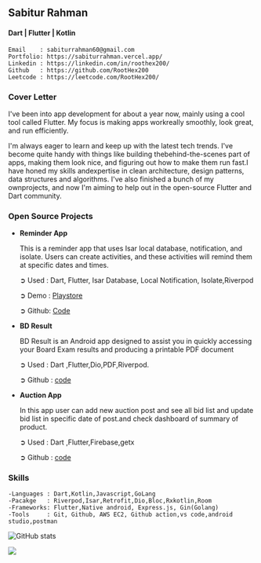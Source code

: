 ## Sabitur Rahman
#### Dart | Flutter | Kotlin
    Email    : sabiturrahman60@gmail.com
    Portfolio: https://sabiturrahman.vercel.app/
    Linkedin : https://linkedin.com/in/roothex200/
    Github   : https://github.com/RootHex200
    Leetcode : https://leetcode.com/RootHex200/
    

### Cover Letter
I've been into app development for about a year now, mainly using a cool tool called Flutter. My focus is making apps workreally smoothly, look great, and run efficiently.

I'm always eager to learn and keep up with the latest tech trends. I've become quite handy with things like building thebehind-the-scenes part of apps, making them look nice, and figuring out how to make them run fast.I have honed my skills andexpertise in clean architecture, design patterns, data structures and algorithms. I've also finished a bunch of my ownprojects, and now I'm aiming to help out in the open-source Flutter and Dart community.
### Open Source Projects

- **Reminder App**

    This is a reminder app that uses Isar local database, notification, and isolate. Users can create activities, and these activities will remind them at specific dates and times.

    ➲ Used  : Dart, Flutter, Isar Database, Local Notification, Isolate,Riverpod

    ➲ Demo  : [Playstore](https://play.google.com/store/apps/details?id=work_manager.sabitur)

    ➲ Github: [Code](https://github.com/RootHex200/Reminder_App)

- **BD Result**
  
     BD Result is an Android app designed to assist you in quickly accessing your Board Exam
      results and producing a printable PDF document
  
    ➲ Used   : Dart ,Flutter,Dio,PDF,Riverpod.

    ➲ Github : [code](https://github.com/RootHex200/BD_Result)
  
- **Auction App**

    In this app user can add new auction post and see all bid list and update bid list in specific
    date of post.and check dashboard of summary of product.
    
    ➲ Used   : Dart ,Flutter,Firebase,getx

    ➲ Github : [code](https://github.com/RootHex200/Auction-App)


### Skills
    -Languages : Dart,Kotlin,Javascript,GoLang
    -Pacakge   : Riverpod,Isar,Retrofit,Dio,Bloc,Rxkotlin,Room
    -Frameworks: Flutter,Native android, Express.js, Gin(Golang)
    -Tools     : Git, Github, AWS EC2, Github action,vs code,android studio,postman

![GitHub stats](https://github-readme-stats.vercel.app/api?username=Roothex200&show_icons=true&theme=dark&title_color=ffffff&icon_color=bb2acf&text_color=daf7dc&bg_color=151515)

![](https://github-readme-stats.vercel.app/api/top-langs/?username=RootHex200&theme=dark&hide_border=true&include_all_commits=true&count_private=true&layout=compact)
